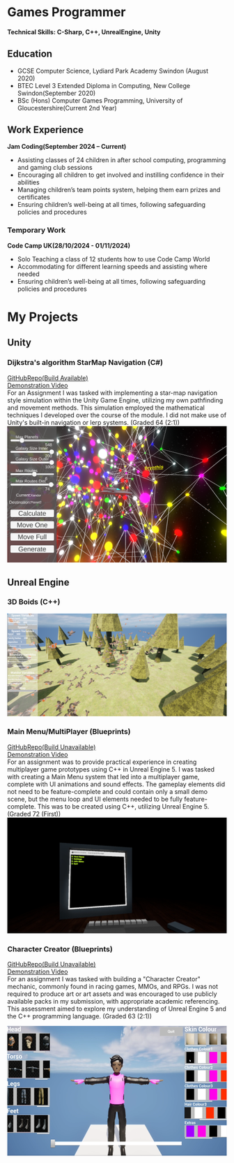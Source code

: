 # Games Programmer
#### Technical Skills: C-Sharp, C++, UnrealEngine, Unity

## Education
- GCSE Computer Science, Lydiard Park Academy Swindon (August 2020)
- BTEC Level 3 Extended Diploma in Computing, New College Swindon(September 2020)
- BSc (Hons) Computer Games Programming, University of Gloucestershire(Current 2nd Year)

## Work Experience
**Jam Coding(September 2024 – Current)**
- Assisting classes of 24 children in after school computing, programming and gaming club sessions 
- Encouraging all children to get involved and instilling confidence in their abilities
- Managing children’s team points system, helping them earn prizes and certificates 
- Ensuring children’s well-being at all times, following safeguarding policies and procedures 

### Temporary Work
**Code Camp UK(28/10/2024 - 01/11/2024)**
- Solo Teaching a class of 12 students how to use Code Camp World
- Accommodating for different learning speeds and assisting where needed
- Ensuring children’s well-being at all times, following safeguarding policies and procedures

# My Projects
## Unity
### Dijkstra's algorithm StarMap Navigation (C#)
[GitHubRepo(Build Available)](https://github.com/Dylsonator/ct4101-a2-star-map-navigation-simulation-DylanFliski-main)<br />
[Demonstration Video](https://youtu.be/ThL5Exlvdbs) <br />
For an Assignment I was tasked with implementing a star-map navigation style simulation within the Unity Game Engine, utilizing my own pathfinding and movement methods. This simulation employed the mathematical techniques I developed over the course of the module. I did not make use of Unity's built-in navigation or lerp systems. (Graded 64 (2:1)) <br />
![StarMapNavigation](/Assets/IMG/StarmapNavigationDJikstras.png) <br />


## Unreal Engine
### 3D Boids (C++)
![MainMenuImage](/Assets/IMG/Boids.png)

### Main Menu/MultiPlayer (Blueprints)
[GitHubRepo(Build Unavailable)](https://github.com/Dylsonator/ct5108-assignment-1-lobby-DylanFliski-main)<br />
[Demonstration Video](https://youtu.be/sBhJQO_rXos)<br />
For an assignment was to provide practical experience in creating multiplayer game prototypes using C++ in Unreal Engine 5. I was tasked with creating a Main Menu system that led into a multiplayer game, complete with UI animations and sound effects. The gameplay elements did not need to be feature-complete and could contain only a small demo scene, but the menu loop and UI elements needed to be fully feature-complete. This was to be created using C++, utilizing Unreal Engine 5.(Graded 72 (First)) <br />
![MainMenuImage](/Assets/IMG/MainMenuPC.png) <br />

### Character Creator (Blueprints)
[GitHubRepo(Build Unavailable)](https://github.com/Dylsonator/ct4102-character-creator-DylanFliski-main)<br />
[Demonstration Video](https://youtu.be/kfbytZMiNyw)<br />
For an assignment I was tasked with building a "Character Creator" mechanic, commonly found in racing games, MMOs, and RPGs. I was not required to produce art or art assets and was encouraged to use publicly available packs in my submission, with appropriate academic referencing. This assessment aimed to explore my understanding of Unreal Engine 5 and the C++ programming language. (Graded 63 (2:1)) <br />

![MainMenuImage](/Assets/IMG/CharacterCreatorIMG.png)

